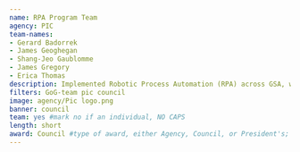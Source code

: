 ```yaml
---
name: RPA Program Team
agency: PIC
team-names:
- Gerard Badorrek
- James Geoghegan
- Shang-Jeo Gaublomme
- James Gregory 
- Erica Thomas
description: Implemented Robotic Process Automation (RPA) across GSA, which helped accelerate its adoption government-wide. The team’s work helped to deploy 33 RPA “bots”, saving 65,000+ employee hours and allowing employees to focus on higher-value work.
filters: GoG-team pic council
image: agency/Pic logo.png
banner: council
team: yes #mark no if an individual, NO CAPS
length: short
award: Council #type of award, either Agency, Council, or President's; this is case sensitive so make sure to match the options listed exactly. This section generates the format of the card
---
```


